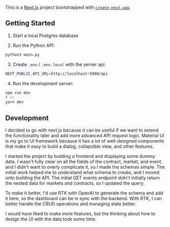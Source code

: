 This is a [Next.js](https://nextjs.org) project bootstrapped with [`create-next-app`](https://nextjs.org/docs/app/api-reference/cli/create-next-app).

## Getting Started

1) Start a local Postgres database

2) Run the Python API:

```bash
python3 main.py
```

3) Create `.env` / `.env.local` with the server api:
```bash
NEXT_PUBLIC_API_URL=http://localhost:5000/api
```

4) Run the development server:

```bash
npm run dev
# or
yarn dev
```

## Development

I decided to go with next.js because it can be useful if we want to extend the functionality later and add more advanced API request logic. Material UI is my go to UI framework because it has a lot of well-designed components that make it easy to build a dialog, collapsible view, and other features.

I started the project by building a frontend and displaying some dummy data. I wasn't fully clear on all the fields of the contract, market, and event, and I didn't want to overly complicate it, so I made the schemas simple. The initial work helped me to understand what schema to create, and I moved onto building the API. The initial GET events endpoint didn't initially return the nested data for markets and contracts, so I updated the query.

To make it better, I'd use RTK with OpenAI to generate the schema and add it here, so the dashboard can be in sync with the backend. With RTK, I can better handle the CRUD operations and managing state better.

I would have liked to make more features, but the thinking about how to design the UI with the data took some time.